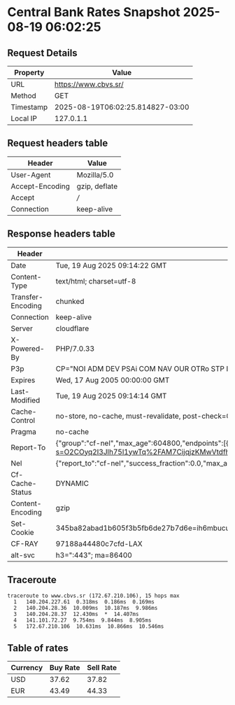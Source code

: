 # Central Bank Rates Snapshot 2025-08-19 06:02:25
## Request Details

| Property | Value |
|----------|-------|
| URL | https://www.cbvs.sr/ |
| Method | GET |
| Timestamp | 2025-08-19T06:02:25.814827-03:00 |
| Local IP | 127.0.1.1 |
    
## Request headers table

| Header | Value |
|--------|-------|
| User-Agent | Mozilla/5.0 |
| Accept-Encoding | gzip, deflate |
| Accept | */* |
| Connection | keep-alive |

    
## Response headers table
| Header | Value |
|--------|-------|
| Date | Tue, 19 Aug 2025 09:14:22 GMT |
| Content-Type | text/html; charset=utf-8 |
| Transfer-Encoding | chunked |
| Connection | keep-alive |
| Server | cloudflare |
| X-Powered-By | PHP/7.0.33 |
| P3p | CP="NOI ADM DEV PSAi COM NAV OUR OTRo STP IND DEM" |
| Expires | Wed, 17 Aug 2005 00:00:00 GMT |
| Last-Modified | Tue, 19 Aug 2025 09:14:14 GMT |
| Cache-Control | no-store, no-cache, must-revalidate, post-check=0, pre-check=0 |
| Pragma | no-cache |
| Report-To | {"group":"cf-nel","max_age":604800,"endpoints":[{"url":"https://a.nel.cloudflare.com/report/v4?s=O2COyq2I3Jlh75l1ywTq%2FAM7CijqjzKMwVtdfhRdBizDDf8WCbeR%2FYg2%2FWntuv6NCZQiZrNAtFfA2AuDhZ6k1L6vCnSRogpWJl4v"}]} |
| Nel | {"report_to":"cf-nel","success_fraction":0.0,"max_age":604800} |
| Cf-Cache-Status | DYNAMIC |
| Content-Encoding | gzip |
| Set-Cookie | 345ba82abad1b605f3b5fb6de27b7d6e=ih6mbucuu5otrqlctlsmcd1l36; HttpOnly; Path=/ |
| CF-RAY | 97188a44480c7cfd-LAX |
| alt-svc | h3=":443"; ma=86400 |

## Traceroute 

```
traceroute to www.cbvs.sr (172.67.210.106), 15 hops max
  1   140.204.227.61  0.318ms  0.186ms  0.169ms 
  2   140.204.28.36  10.009ms  10.187ms  9.986ms 
  3   140.204.28.37  12.430ms  *  14.407ms 
  4   141.101.72.27  9.754ms  9.844ms  8.905ms 
  5   172.67.210.106  10.631ms  10.866ms  10.546ms 

```

## Table of rates

| Currency | Buy Rate | Sell Rate |
|----------|----------|-----------|
| USD | 37.62 | 37.82 |
| EUR | 43.49 | 44.33 |

